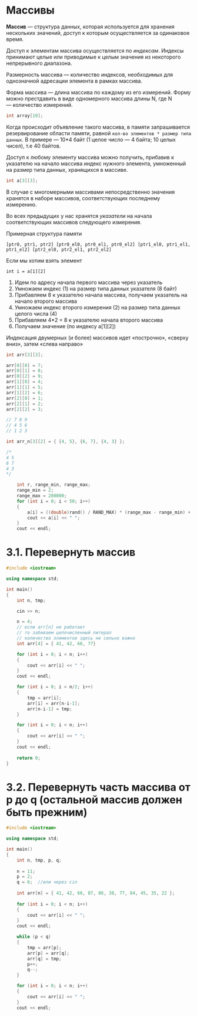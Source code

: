 # Массивы

**Массив** — структура данных, которая используется для хранения нескольких значений, доступ к которым осуществляется за одинаковое время.

Доступ к элементам массива осуществляется по *индексам*. Индексы принимают целые или приводимые к целым значения из некоторого непрерывного диапазона.

Размерность массива — количество индексов, необходимых для однозначной адресации элемента в рамках массива.

Форма массива — длина массива по каждому из его измерений. Форму можно престдавить в виде одномерного массива длины N, где N — количество измерений.

```cpp
int array[10];
```

Когда происходит объявление такого массива, в памяти запрашивается резервирование области памяти, равной `кол-во элементов * размер типа данных`. В примере — 10*4 байт (1 целое число — 4 байта; 10 целых чисел), т.е 40 байтов.

Доступ к любому элементу массива можно получить, прибавив к указателю на начало массива индекс нужного элемента, умноженный на размер типа данных, хранящихся в массиве.

```cpp
int a[3][3];
```

В случае с многомерными массивами непосредственно значения хранятся в наборе массивов, соответствующих последнему измерению.

Во всех предыдущих у нас хранятся *указатели* на начала соответствующих массивов следующего измерения.

Примерная структура памяти

```
[ptr0, ptr1, ptr2] [ptr0_el0, ptr0_el1, ptr0_el2] [ptr1_el0, ptr1_el1, ptr1_el2] [ptr2_el0, ptr2_el1, ptr2_el2]
```

Если мы хотим взять элемент 

`int i = a[1][2]`

1. Идем по адресу начала первого массива через указатель
2. Умножаем индекс (1) на размер типа данных указателя (8 байт)
3. Прибавляем 8 к указателю начала массива, получаем указатель на начало второго массива
4. Умножаем индекс второго измерения (2) на размер типа данных целого числа (4)
5. Прибавляем 4*2 = 8 к указателю начала второго массива
6. Получаем значение (по индексу а[1][2])


Индексация двумерных (и более) массивов идет «построчно», «сверху вниз», затем «слева направо»

```cpp
int arr[3][3];

arr[0][0] = 7;
arr[0][1] = 8;
arr[0][2] = 9;
arr[1][0] = 4;
arr[1][1] = 5;
arr[1][2] = 6;
arr[2][0] = 1;
arr[2][1] = 2;
arr[2][2] = 3;

// 7 8 9
// 4 5 6
// 1 2 3

int arr_n[3][2] = { {4, 5}, {6, 7}, {4, 3} };

/* 
4 5
6 7
4 3
*/


```

```cpp
    int r, range_min, range_max;
    range_min = 2;
    range_max = 280000;
    for (int i = 0; i < 50; i++)
    {
        a[i] = ((double)rand() / RAND_MAX) * (range_max - range_min) + range_min;
        cout << a[i] << " ";
    }
    cout << endl;
```

# 3.1. Перевернуть массив

```cpp
#include <iostream>

using namespace std;

int main()
{
    int n, tmp;

    cin >> n;

    n = 4;
    // если arr[n] не работает
    // то забиваем целочисленный литерал
    // количество элементов здесь не сильно важно
    int arr[4] = { 41, 42, 66, 77}

    for (int i = 0; i < n; i++)
    {
        cout << arr[i] << " ";
    }
    cout << endl;

    for (int i = 0; i < n/2; i++)
    {
        tmp = arr[i];
        arr[i] = arr[n-i-1];
        arr[n-i-1] = tmp;
    }

    for (int i = 0; i < n; i++)
    {
        cout << arr[i] << " ";
    }
    cout << endl;
    
    return 0;
}
```

# 3.2. Перевернуть часть массива от p до q (остальной массив должен быть прежним)

```cpp
#include <iostream>

using namespace std;

int main()
{
    int n, tmp, p, q;
    
    n = 11;
    p = 2;
    q = 6;  //или через cin
    
    int arr[n] = { 41, 42, 66, 87, 86, 38, 77, 84, 45, 35, 22 };
    
    for (int i = 0; i < n; i++)
    {
        cout << arr[i] << " ";
    }
    cout << endl;

    while (p < q)
    {
        tmp = arr[p];
        arr[p] = arr[q];
        arr[q] = tmp;
        p++;
        q--;
    }

    for (int i = 0; i < n; i++)
    {
        cout << arr[i] << " ";
    }
    cout << endl;
```
